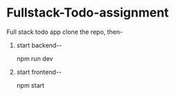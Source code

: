 # Fullstack-Todo-assignment
Full stack todo app
clone the repo, then-
 1) start backend--
 
     npm run dev
 
 2) start frontend--
 
     npm start
 
